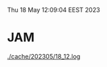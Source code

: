 Thu 18 May 12:09:04 EEST 2023
# JAM
<a href='./cache/202305/18_12.log'>./cache/202305/18_12.log</a>
